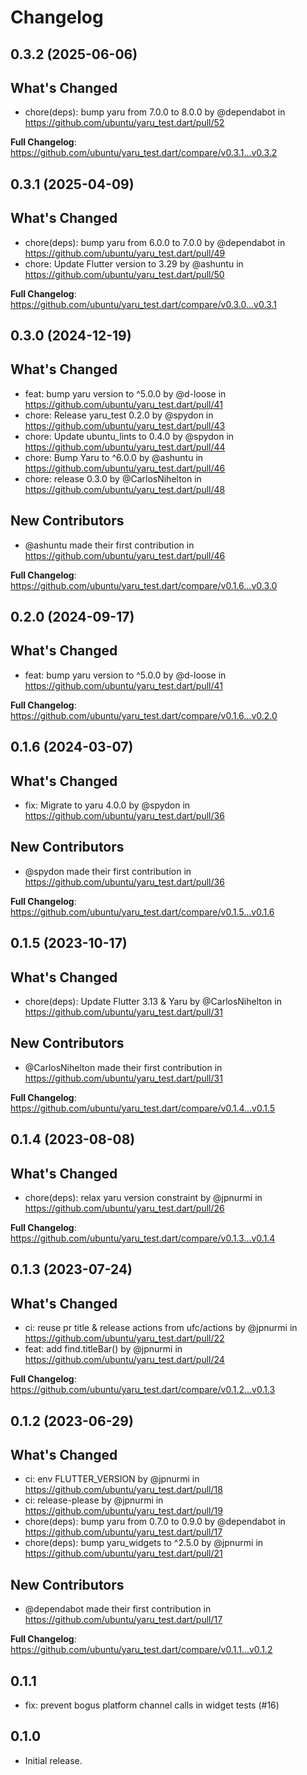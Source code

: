 # Changelog

## 0.3.2 (2025-06-06)

## What's Changed
* chore(deps): bump yaru from 7.0.0 to 8.0.0 by @dependabot in https://github.com/ubuntu/yaru_test.dart/pull/52


**Full Changelog**: https://github.com/ubuntu/yaru_test.dart/compare/v0.3.1...v0.3.2

## 0.3.1 (2025-04-09)

## What's Changed
* chore(deps): bump yaru from 6.0.0 to 7.0.0 by @dependabot in https://github.com/ubuntu/yaru_test.dart/pull/49
* chore: Update Flutter version to 3.29 by @ashuntu in https://github.com/ubuntu/yaru_test.dart/pull/50


**Full Changelog**: https://github.com/ubuntu/yaru_test.dart/compare/v0.3.0...v0.3.1

## 0.3.0 (2024-12-19)

## What's Changed
* feat: bump yaru version to ^5.0.0 by @d-loose in https://github.com/ubuntu/yaru_test.dart/pull/41
* chore: Release yaru_test 0.2.0 by @spydon in https://github.com/ubuntu/yaru_test.dart/pull/43
* chore: Update ubuntu_lints to 0.4.0 by @spydon in https://github.com/ubuntu/yaru_test.dart/pull/44
* chore: Bump Yaru to ^6.0.0 by @ashuntu in https://github.com/ubuntu/yaru_test.dart/pull/46
* chore: release 0.3.0 by @CarlosNihelton in https://github.com/ubuntu/yaru_test.dart/pull/48

## New Contributors
* @ashuntu made their first contribution in https://github.com/ubuntu/yaru_test.dart/pull/46

**Full Changelog**: https://github.com/ubuntu/yaru_test.dart/compare/v0.1.6...v0.3.0

## 0.2.0 (2024-09-17)

## What's Changed
* feat: bump yaru version to ^5.0.0 by @d-loose in https://github.com/ubuntu/yaru_test.dart/pull/41


**Full Changelog**: https://github.com/ubuntu/yaru_test.dart/compare/v0.1.6...v0.2.0

## 0.1.6 (2024-03-07)

## What's Changed
* fix: Migrate to yaru 4.0.0 by @spydon in https://github.com/ubuntu/yaru_test.dart/pull/36

## New Contributors
* @spydon made their first contribution in https://github.com/ubuntu/yaru_test.dart/pull/36

**Full Changelog**: https://github.com/ubuntu/yaru_test.dart/compare/v0.1.5...v0.1.6

## 0.1.5 (2023-10-17)

## What's Changed
* chore(deps): Update Flutter 3.13 & Yaru by @CarlosNihelton in https://github.com/ubuntu/yaru_test.dart/pull/31

## New Contributors
* @CarlosNihelton made their first contribution in https://github.com/ubuntu/yaru_test.dart/pull/31

**Full Changelog**: https://github.com/ubuntu/yaru_test.dart/compare/v0.1.4...v0.1.5

## 0.1.4 (2023-08-08)

## What's Changed
* chore(deps): relax yaru version constraint by @jpnurmi in https://github.com/ubuntu/yaru_test.dart/pull/26


**Full Changelog**: https://github.com/ubuntu/yaru_test.dart/compare/v0.1.3...v0.1.4

## 0.1.3 (2023-07-24)

## What's Changed
* ci: reuse pr title & release actions from ufc/actions by @jpnurmi in https://github.com/ubuntu/yaru_test.dart/pull/22
* feat: add find.titleBar() by @jpnurmi in https://github.com/ubuntu/yaru_test.dart/pull/24


**Full Changelog**: https://github.com/ubuntu/yaru_test.dart/compare/v0.1.2...v0.1.3

## 0.1.2 (2023-06-29)

## What's Changed
* ci: env FLUTTER_VERSION by @jpnurmi in https://github.com/ubuntu/yaru_test.dart/pull/18
* ci: release-please by @jpnurmi in https://github.com/ubuntu/yaru_test.dart/pull/19
* chore(deps): bump yaru from 0.7.0 to 0.9.0 by @dependabot in https://github.com/ubuntu/yaru_test.dart/pull/17
* chore(deps): bump yaru_widgets to ^2.5.0 by @jpnurmi in https://github.com/ubuntu/yaru_test.dart/pull/21

## New Contributors
* @dependabot made their first contribution in https://github.com/ubuntu/yaru_test.dart/pull/17

**Full Changelog**: https://github.com/ubuntu/yaru_test.dart/compare/v0.1.1...v0.1.2

## 0.1.1

* fix: prevent bogus platform channel calls in widget tests (#16)

## 0.1.0

* Initial release.

